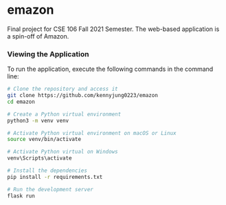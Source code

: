 # emazon

Final project for CSE 106 Fall 2021 Semester. The web-based application is a spin-off of Amazon.

### Viewing the Application
To run the application, execute the following commands in the command line:
```bash
# Clone the repository and access it
git clone https://github.com/kennyjung0223/emazon
cd emazon

# Create a Python virtual environment
python3 -m venv venv

# Activate Python virtual environment on macOS or Linux
source venv/bin/activate   

# Activate Python virtual on Windows
venv\Scripts\activate

# Install the dependencies
pip install -r requirements.txt

# Run the development server
flask run
```